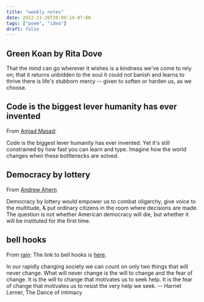 ```yaml
---
title: "weekly notes"
date: 2022-11-26T20:09:14-07:00
tags: ["poem", "idea"]
draft: false
---
```


## Green Koan by Rita Dove

That the mind can go 
wherever it wishes
is a kindness
we've come to rely on;
that it returns
unbidden to the soul
it could not banish
and learns to thrive there
is life's stubborn mercy -- given
to soften or harden us,
as we choose.

## Code is the biggest lever humanity has ever invented

From [Amjad Masad](https://twitter.com/amasad/status/1596264732394426368):

Code is the biggest lever humanity has ever invented. Yet it's still constrained by how fast you can learn and type. Imagine how the world changes when these bottlenecks are solved.

## Democracy by lottery

From [Andrew Ahern](https://twitter.com/PoliticOfNature/status/1596498486324699137)

Democracy by lottery would empower us to combat oligarchy, give voice to the multitude, & put ordinary citizens in the room where decisions are made. The question is not whether American democracy will die, but whether it will be instituted for the first time.

## bell hooks

From [rain](https://twitter.com/wickedlyrain/status/1595826502964477952):
The link to bell hooks is [here](https://archive.org/details/willtochangemen00hook).

In our rapidly changing society we can count on only two things that will never change. What will never change is the will to change and the fear of change. It is the will to change that motivates us to seek help. It is the fear of change that motivates us to resist the very help we seek. -- Harriet Lerner, The Dance of intimacy


